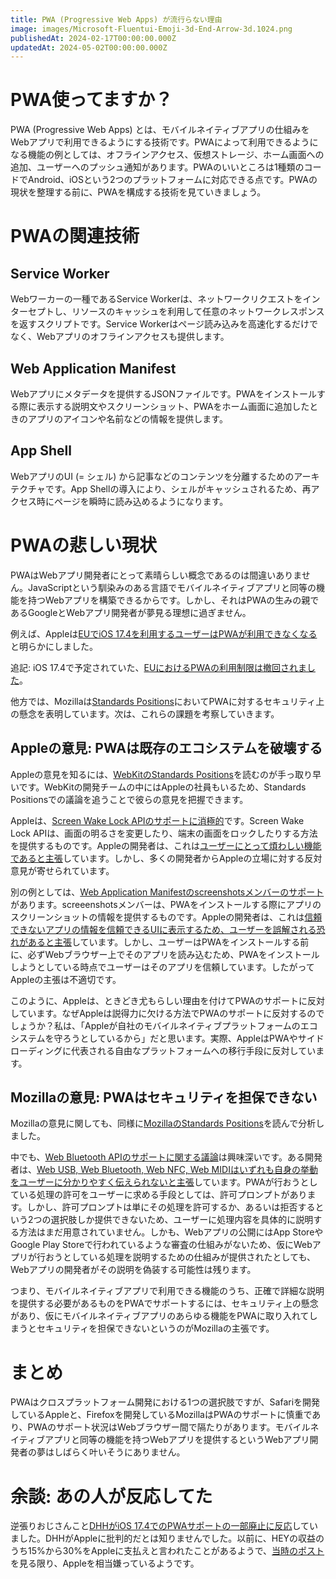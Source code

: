 ```yaml
---
title: PWA (Progressive Web Apps) が流行らない理由
image: images/Microsoft-Fluentui-Emoji-3d-End-Arrow-3d.1024.png
publishedAt: 2024-02-17T00:00:00.000Z
updatedAt: 2024-05-02T00:00:00.000Z
---
```

# PWA使ってますか？

PWA (Progressive Web Apps) とは、モバイルネイティブアプリの仕組みをWebアプリで利用できるようにする技術です。PWAによって利用できるようになる機能の例としては、オフラインアクセス、仮想ストレージ、ホーム画面への追加、ユーザーへのプッシュ通知があります。PWAのいいところは1種類のコードでAndroid、iOSという2つのプラットフォームに対応できる点です。PWAの現状を整理する前に、PWAを構成する技術を見ていきましょう。

# PWAの関連技術

## Service Worker

Webワーカーの一種であるService Workerは、ネットワークリクエストをインターセプトし、リソースのキャッシュを利用して任意のネットワークレスポンスを返すスクリプトです。Service Workerはページ読み込みを高速化するだけでなく、Webアプリのオフラインアクセスも提供します。

## Web Application Manifest

Webアプリにメタデータを提供するJSONファイルです。PWAをインストールする際に表示する説明文やスクリーンショット、PWAをホーム画面に追加したときのアプリのアイコンや名前などの情報を提供します。

## App Shell

WebアプリのUI (= シェル) から記事などのコンテンツを分離するためのアーキテクチャです。App Shellの導入により、シェルがキャッシュされるため、再アクセス時にページを瞬時に読み込めるようになります。

# PWAの悲しい現状

PWAはWebアプリ開発者にとって素晴らしい概念であるのは間違いありません。JavaScriptという馴染みのある言語でモバイルネイティブアプリと同等の機能を持つWebアプリを構築できるからです。しかし、それはPWAの生みの親であるGoogleとWebアプリ開発者が夢見る理想に過ぎません。

例えば、Appleは[EUでiOS 17.4を利用するユーザーはPWAが利用できなくなる](https://gigazine.net/news/20240216-ios-17-4-removes-web-apps-pwa/)と明らかにしました。

追記: iOS 17.4で予定されていた、[EUにおけるPWAの利用制限は撤回されました](https://gigazine.net/news/20240302-apple-pwa-support-not-remove/)。

他方では、Mozillaは[Standards Positions](https://github.com/mozilla/standards-positions)においてPWAに対するセキュリティ上の懸念を表明しています。次は、これらの課題を考察していきます。

## Appleの意見: PWAは既存のエコシステムを破壊する

Appleの意見を知るには、[WebKitのStandards Positions](https://github.com/WebKit/standards-positions)を読むのが手っ取り早いです。WebKitの開発チームの中にはAppleの社員もいるため、Standards Positionsでの議論を追うことで彼らの意見を把握できます。

Appleは、[Screen Wake Lock APIのサポートに消極的](https://github.com/WebKit/standards-positions/issues/19)です。Screen Wake Lock APIは、画面の明るさを変更したり、端末の画面をロックしたりする方法を提供するものです。Appleの開発者は、これは[ユーザーにとって煩わしい機能であると主張](https://github.com/WebKit/standards-positions/issues/19#issuecomment-1192089037)しています。しかし、多くの開発者からAppleの立場に対する反対意見が寄せられています。

別の例としては、[Web Application Manifestのscreenshotsメンバーのサポート](https://github.com/WebKit/standards-positions/issues/49)があります。screeenshotsメンバーは、PWAをインストールする際にアプリのスクリーンショットの情報を提供するものです。Appleの開発者は、これは[信頼できないアプリの情報を信頼できるUIに表示するため、ユーザーを誤解される恐れがあると主張](https://github.com/WebKit/standards-positions/issues/49#issuecomment-1232349214)しています。しかし、ユーザーはPWAをインストールする前に、必ずWebブラウザー上でそのアプリを読み込むため、PWAをインストールしようとしている時点でユーザーはそのアプリを信頼しています。したがってAppleの主張は不適切です。

このように、Appleは、ときどき尤もらしい理由を付けてPWAのサポートに反対しています。なぜAppleは説得力に欠ける方法でPWAのサポートに反対するのでしょうか？私は、「Appleが自社のモバイルネイティブプラットフォームのエコシステムを守ろうとしているから」だと思います。実際、AppleはPWAやサイドローディングに代表される自由なプラットフォームへの移行手段に反対しています。

## Mozillaの意見: PWAはセキュリティを担保できない

Mozillaの意見に関しても、同様に[MozillaのStandards Positions](https://github.com/mozilla/standards-positions)を読んで分析しました。

中でも、[Web Bluetooth APIのサポートに関する議論](https://github.com/mozilla/standards-positions/issues/95)は興味深いです。ある開発者は、[Web USB, Web Bluetooth, Web NFC, Web MIDIはいずれも自身の挙動をユーザーに分かりやすく伝えられないと主張](https://github.com/mozilla/standards-positions/issues/95#issuecomment-644962468)しています。PWAが行おうとしている処理の許可をユーザーに求める手段としては、許可プロンプトがあります。しかし、許可プロンプトは単にその処理を許可するか、あるいは拒否するという2つの選択肢しか提供できないため、ユーザーに処理内容を具体的に説明する方法はまだ用意されていません。しかも、Webアプリの公開にはApp StoreやGoogle Play Storeで行われているような審査の仕組みがないため、仮にWebアプリが行おうとしている処理を説明するための仕組みが提供されたとしても、Webアプリの開発者がその説明を偽装する可能性は残ります。

つまり、モバイルネイティブアプリで利用できる機能のうち、正確で詳細な説明を提供する必要があるものをPWAでサポートするには、セキュリティ上の懸念があり、仮にモバイルネイティブアプリのあらゆる機能をPWAに取り入れてしまうとセキュリティを担保できないというのがMozillaの主張です。

# まとめ

PWAはクロスプラットフォーム開発における1つの選択肢ですが、Safariを開発しているAppleと、Firefoxを開発しているMozillaはPWAのサポートに慎重であり、PWAのサポート状況はWebブラウザー間で隔たりがあります。モバイルネイティブアプリと同等の機能を持つWebアプリを提供するというWebアプリ開発者の夢はしばらく叶いそうにありません。

# 余談: あの人が反応してた

逆張りおじさんこと[DHHがiOS 17.4でのPWAサポートの一部廃止に反応](https://twitter.com/dhh/status/1755974833375211752)していました。DHHがAppleに批判的だとは知りませんでした。以前に、HEYの収益のうち15%から30%をAppleに支払えと言われたことがあるようで、[当時のポスト](https://x.com/dhh/status/1272968382329942017)を見る限り、Appleを相当嫌っているようです。